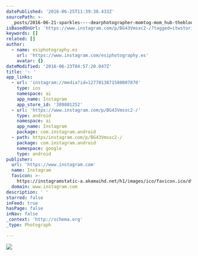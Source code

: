 ```yaml
---
datePublished: '2016-06-25T11:39:38.433Z'
sourcePath: >-
  _posts/2016-06-21-sparkles----dearphotographer-momtog-mom_hub-thebloomforum-c.md
isBasedOnUrl: 'https://www.instagram.com/p/BG43Vmsxc2-/?tagged=itwstories'
keywords: []
related: []
author:
  - name: esiphotography.es
    url: 'https://www.instagram.com/esiphotography.es'
    avatar: {}
dateModified: '2016-06-23T04:57:20.047Z'
title: '✨ '
app_links:
  - url: 'instagram://media?id=1277013871580007870'
    type: ios
    namespace: ai
    app_name: Instagram
    app_store_id: '389801252'
  - url: 'https://www.instagram.com/p/BG43Vmsxc2-/'
    type: android
    namespace: ai
    app_name: Instagram
    package: com.instagram.android
  - path: https/instagram.com/p/BG43Vmsxc2-/
    package: com.instagram.android
    namespace: google
    type: android
publisher:
  url: 'https://www.instagram.com'
  name: Instagram
  favicon: >-
    https://instagramstatic-a.akamaihd.net/h1/images/ico/favicon.ico/dfa85bb1fd63.ico
  domain: www.instagram.com
description: ' '
starred: false
inFeed: true
hasPage: false
inNav: false
_context: 'http://schema.org'
_type: Photograph

---
```

![ ](https://imgflo.herokuapp.com/graph/vahj1ThiexotieMo/3dd56df6d5d84a6455cdab85996b45cf/croprotate.jpg?cropheight=432&cropwidth=640&degrees=0&input=https%3A%2F%2Fscontent.cdninstagram.com%2Ft51.2885-15%2Fs640x640%2Fsh0.08%2Fe35%2F13395094_1758726574364519_173403540_n.jpg%3Fig_cache_key%3DMTI3NzAxMzg3MTU4MDAwNzg3MA%253D%253D.2&x=0&y=104)